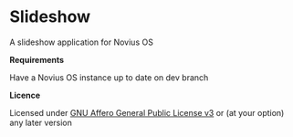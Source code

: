 Slideshow
===========

A slideshow application for Novius OS

**Requirements**

Have a Novius OS instance up to date on dev branch

**Licence**

Licensed under [GNU Affero General Public License v3](http://www.gnu.org/licenses/agpl-3.0.html) or (at your option) any later version
